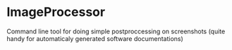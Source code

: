 # ImageProcessor
Command line tool for doing simple postproccessing on screenshots (quite handy for automaticaly generated software documentations) 
